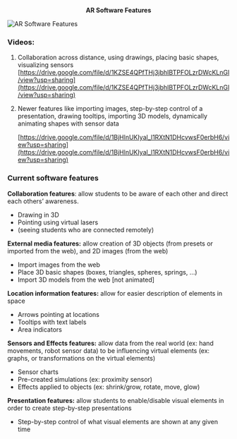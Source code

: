 **<p align="center">AR Software Features</p>**

![AR Software Features](./Screen%20Shot%202022-08-21%20at%203.00.39%20PM.png)

### **Videos:**

1. Collaboration across distance, using drawings, placing basic shapes, visualizing sensors [https://drive.google.com/file/d/1KZSE4QPfTHj3jbhIBTPFOLzrDWcKLnGl/view?usp=sharing](https://drive.google.com/file/d/1KZSE4QPfTHj3jbhIBTPFOLzrDWcKLnGl/view?usp=sharing) 

2. Newer features like importing images, step-by-step control of a presentation, drawing tooltips, importing 3D models, dynamically animating shapes with sensor data
   
    [https://drive.google.com/file/d/1BjHlnUKIyal_l1RXtN1DHcvwsF0erbH6/view?usp=sharing](https://drive.google.com/file/d/1BjHlnUKIyal_l1RXtN1DHcvwsF0erbH6/view?usp=sharing) 

### **Current software features**

 **Collaboration features**: allow students to be aware of each other and direct each others’ awareness.

* Drawing in 3D
* Pointing using virtual lasers
* (seeing students who are connected remotely)

**External media features:** allow creation of 3D objects (from presets or imported from the web), and 2D images (from the web)

* Import images from the web
* Place 3D basic shapes (boxes, triangles, spheres, springs, …)
* Import 3D models from the web [not animated]

**Location information features:** allow for easier description of elements in space

* Arrows pointing at locations
* Tooltips with text labels
* Area indicators

**Sensors and Effects features:** allow data from the real world (ex: hand movements, robot sensor data) to be influencing virtual elements (ex: graphs, or transformations on the virtual elements)

* Sensor charts 
* Pre-created simulations (ex: proximity sensor)
* Effects applied to objects (ex: shrink/grow, rotate, move, glow)

**Presentation features:** allow students to enable/disable visual elements in order to create step-by-step presentations

* Step-by-step control of what visual elements are shown at any given time
